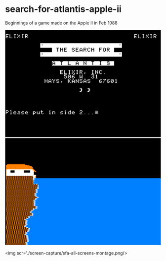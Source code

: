 # search-for-atlantis-apple-ii
Beginnings of a game made on the Apple II in Feb 1988

<img src='./screen-capture/sfa title screen.tiff'/>

<img src='./screen-capture/s1.tiff'/>

<img scr='./screen-capture/sfa-all-screens-montage.png/>